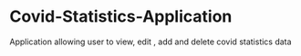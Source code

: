 # Covid-Statistics-Application
Application allowing user to view, edit , add and delete covid statistics data 
